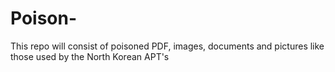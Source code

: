 # Poison-
This repo will consist of poisoned PDF, images, documents and pictures like those used by the North Korean APT's
